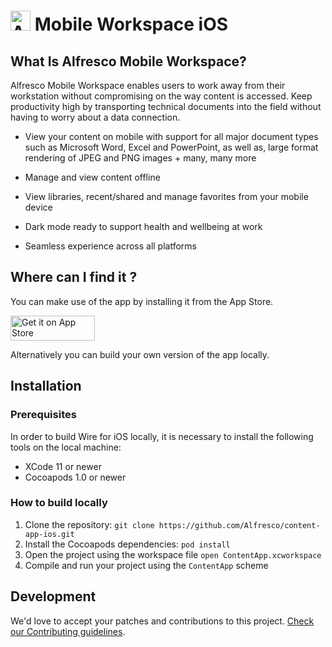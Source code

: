# <img title="Alfresco" alt='Alfresco' src='https://raw.githubusercontent.com/https://github.com/Alfresco/content-app-ios/master/docs/logo.svg' height="32px" /> Mobile Workspace iOS

## What Is Alfresco Mobile Workspace?
Alfresco Mobile Workspace enables users to work away from their workstation without compromising on the way content is accessed. Keep productivity high by transporting technical documents into the field without having to worry about a data connection.

-   View your content on mobile with support for all major document types such as Microsoft Word, Excel and PowerPoint, as well as, large format rendering of JPEG and PNG images + many, many more
    
-   Manage and view content offline
    
-   View libraries, recent/shared and manage favorites from your mobile device
    
-   Dark mode ready to support health and wellbeing at work
    
-   Seamless experience across all platforms

## Where can I find it ?

You can make use of the app by installing it from the App Store.

<a href="<Link here>">
  <img alt="Get it on App Store" height="40" width="135"
       src="https://linkmaker.itunes.apple.com/assets/shared/badges/en-us/appstore-lrg.svg" />
</a>

Alternatively you can build your own version of the app locally.

## Installation

### Prerequisites

In order to build Wire for iOS locally, it is necessary to install the following tools on the local machine:
- XCode 11 or newer
- Cocoapods 1.0 or newer

### How to build locally
1. Clone the repository:
    `git clone https://github.com/Alfresco/content-app-ios.git`
2. Install the Cocoapods dependencies:
    `pod install`
3. Open the project using the workspace file
    `open ContentApp.xcworkspace`
4. Compile and run your project using the `ContentApp` scheme

## Development

We'd love to accept your patches and contributions to this project. [Check our Contributing guidelines](https://github.com/Alfresco/content-app-ios/blob/master/CONTRIBUTING.md).